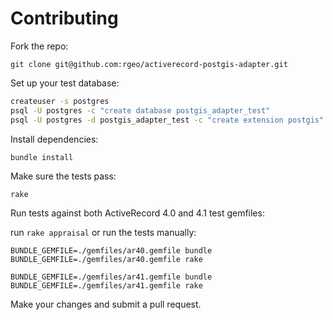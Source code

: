 # Contributing

Fork the repo:

`git clone git@github.com:rgeo/activerecord-postgis-adapter.git`

Set up your test database:

```sh
createuser -s postgres
psql -U postgres -c "create database postgis_adapter_test"
psql -U postgres -d postgis_adapter_test -c "create extension postgis"
```

Install dependencies:

```sh
bundle install
```

Make sure the tests pass:

`rake`

Run tests against both ActiveRecord 4.0 and 4.1 test gemfiles:

run `rake appraisal` or run the tests manually:

```
BUNDLE_GEMFILE=./gemfiles/ar40.gemfile bundle
BUNDLE_GEMFILE=./gemfiles/ar40.gemfile rake

BUNDLE_GEMFILE=./gemfiles/ar41.gemfile bundle
BUNDLE_GEMFILE=./gemfiles/ar41.gemfile rake
```

Make your changes and submit a pull request.
